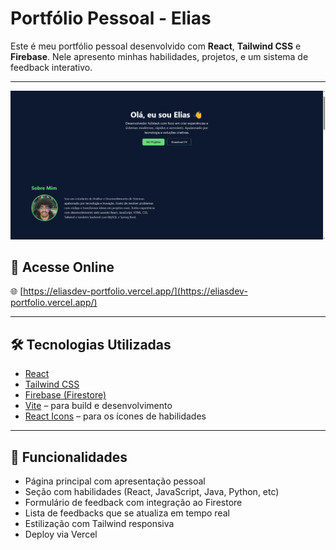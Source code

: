 # Portfólio Pessoal - Elias

Este é meu portfólio pessoal desenvolvido com **React**, **Tailwind CSS** e **Firebase**. Nele apresento minhas habilidades, projetos, e um sistema de feedback interativo.

---

![Screenshot do Projeto](./meu-portfolio/public/port.png)


## 🔗 Acesse Online

🌐 [https://eliasdev-portfolio.vercel.app/](https://eliasdev-portfolio.vercel.app/)

---

## 🛠️ Tecnologias Utilizadas

- [React](https://reactjs.org/)
- [Tailwind CSS](https://tailwindcss.com/)
- [Firebase (Firestore)](https://firebase.google.com/)
- [Vite](https://vitejs.dev/) – para build e desenvolvimento
- [React Icons](https://react-icons.github.io/react-icons/) – para os ícones de habilidades

---

## 📂 Funcionalidades

- Página principal com apresentação pessoal
- Seção com habilidades (React, JavaScript, Java, Python, etc)
- Formulário de feedback com integração ao Firestore
- Lista de feedbacks que se atualiza em tempo real
- Estilização com Tailwind responsiva
- Deploy via Vercel



